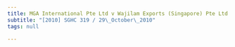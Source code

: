 ```yaml
---
title: MGA International Pte Ltd v Wajilam Exports (Singapore) Pte Ltd
subtitle: "[2010] SGHC 319 / 29\_October\_2010"
tags: null

---
```


